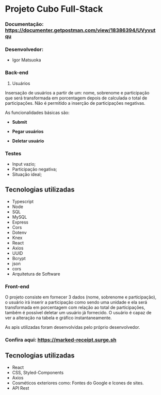 # Projeto Cubo Full-Stack

### Documentação: https://documenter.getpostman.com/view/18386394/UVyvutqu

### Desenvolvedor:
- Igor Matsuoka

### Back-end
1. Usuários 

Insersação de usuários a partir de um: nome, sobrenome e participação que será transformada em porcentagem depois de calculada o total de participações. Não é permitido a inserção de participações negativas.

As funcionalidades básicas são:

- **Submit** 
    
- **Pegar usuários**

- **Deletar usuário**

### Testes
- Input vazio;
- Participação negativa;
- Situação ideal;
       
## Tecnologias utilizadas

- Typescript
- Node
- SQL
- MySQL
- Express
- Cors
- Dotenv
- Knex
- React
- Axios
- UUID
- Bcrypt
- json
- cors
- Arquitetura de Software

### Front-end

O projeto consiste em fornecer 3 dados (nome, sobrenome e participação), o usuário irá inserir a participação como sendo uma unidade e ela será transformada em porcentagem com relação ao total de participações, também é possível deletar um usuário já fornecido. O usuário é capaz de ver a alteração na tabela e gráfico instantaneamente.

As apis utilizadas foram desenvolvidas pelo próprio desenvolvedor.

### Confira aqui: https://marked-receipt.surge.sh

## Tecnologias utilizadas
- React
- CSS, Styled-Components
- Axios
- Cosméticos exteriores como: Fontes do Google e Icones de sites.
- API Rest
